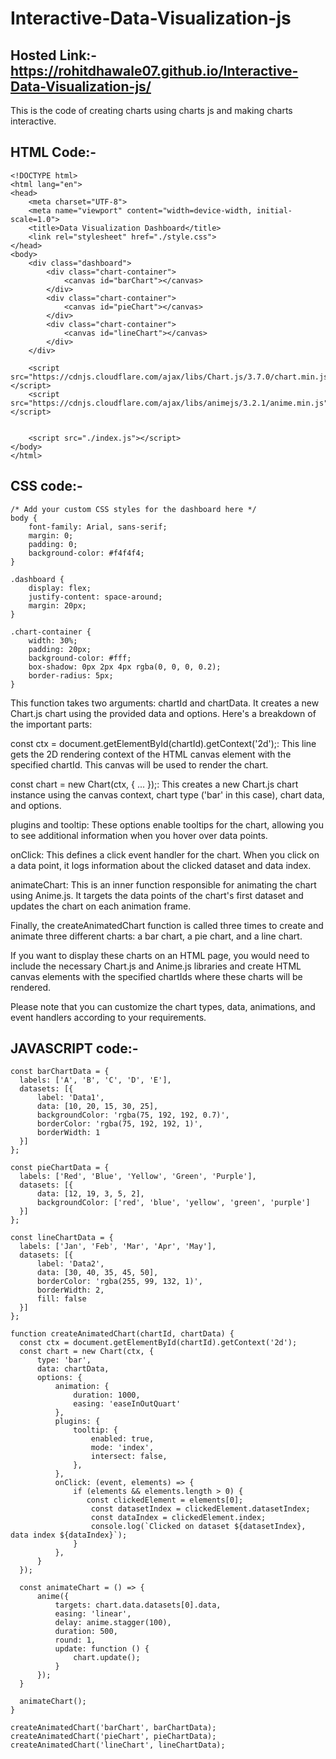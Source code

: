 # Interactive-Data-Visualization-js
## Hosted Link:- https://rohitdhawale07.github.io/Interactive-Data-Visualization-js/
This is the code of creating charts using charts js and making charts interactive.
## HTML Code:-
```
<!DOCTYPE html>
<html lang="en">
<head>
    <meta charset="UTF-8">
    <meta name="viewport" content="width=device-width, initial-scale=1.0">
    <title>Data Visualization Dashboard</title>
    <link rel="stylesheet" href="./style.css">
</head>
<body>
    <div class="dashboard">
        <div class="chart-container">
            <canvas id="barChart"></canvas>
        </div>
        <div class="chart-container">
            <canvas id="pieChart"></canvas>
        </div>
        <div class="chart-container">
            <canvas id="lineChart"></canvas>
        </div>
    </div>    

    <script src="https://cdnjs.cloudflare.com/ajax/libs/Chart.js/3.7.0/chart.min.js"></script>
    <script src="https://cdnjs.cloudflare.com/ajax/libs/animejs/3.2.1/anime.min.js"></script>
    

    <script src="./index.js"></script>
</body>
</html>
```
## CSS  code:-
```
/* Add your custom CSS styles for the dashboard here */
body {
    font-family: Arial, sans-serif;
    margin: 0;
    padding: 0;
    background-color: #f4f4f4;
}

.dashboard {
    display: flex;
    justify-content: space-around;
    margin: 20px;
}

.chart-container {
    width: 30%;
    padding: 20px;
    background-color: #fff;
    box-shadow: 0px 2px 4px rgba(0, 0, 0, 0.2);
    border-radius: 5px;
}
```
This function takes two arguments: chartId and chartData. It creates a new Chart.js chart using 
the provided data and options. Here's a breakdown of the important parts:

const ctx = document.getElementById(chartId).getContext('2d');: This line gets the 2D rendering 
context of the HTML canvas element with the specified chartId. This canvas will be used to render the chart.

const chart = new Chart(ctx, { ... });: This creates a new Chart.js chart instance using the canvas context, chart type ('bar' in this case), chart data, and options.

plugins and tooltip: These options enable tooltips for the chart, allowing you to see additional information when you hover over data points.

onClick: This defines a click event handler for the chart. When you click on a data point, it logs information about the clicked dataset and data index.

animateChart: This is an inner function responsible for animating the chart using Anime.js. It targets the data points of the chart's first dataset and updates the chart on each animation frame.

Finally, the createAnimatedChart function is called three times to create and animate three different charts: a bar chart, a pie chart, and a line chart.

If you want to display these charts on an HTML page, you would need to include the necessary Chart.js and Anime.js libraries and create HTML canvas elements with the specified chartIds where these charts will be rendered.

Please note that you can customize the chart types, data, animations, and event handlers according to your requirements.

##  JAVASCRIPT code:-
```
const barChartData = {
  labels: ['A', 'B', 'C', 'D', 'E'],
  datasets: [{
      label: 'Data1',
      data: [10, 20, 15, 30, 25],
      backgroundColor: 'rgba(75, 192, 192, 0.7)',
      borderColor: 'rgba(75, 192, 192, 1)',
      borderWidth: 1
  }]
};

const pieChartData = {
  labels: ['Red', 'Blue', 'Yellow', 'Green', 'Purple'],
  datasets: [{
      data: [12, 19, 3, 5, 2],
      backgroundColor: ['red', 'blue', 'yellow', 'green', 'purple']
  }]
};

const lineChartData = {
  labels: ['Jan', 'Feb', 'Mar', 'Apr', 'May'],
  datasets: [{
      label: 'Data2',
      data: [30, 40, 35, 45, 50],
      borderColor: 'rgba(255, 99, 132, 1)',
      borderWidth: 2,
      fill: false
  }]
};

function createAnimatedChart(chartId, chartData) {
  const ctx = document.getElementById(chartId).getContext('2d');
  const chart = new Chart(ctx, {
      type: 'bar', 
      data: chartData,
      options: {
          animation: {
              duration: 1000, 
              easing: 'easeInOutQuart' 
          },
          plugins: {
              tooltip: {
                  enabled: true, 
                  mode: 'index', 
                  intersect: false,
              },
          },
          onClick: (event, elements) => {
              if (elements && elements.length > 0) {
                 const clickedElement = elements[0];
                  const datasetIndex = clickedElement.datasetIndex;
                  const dataIndex = clickedElement.index;
                  console.log(`Clicked on dataset ${datasetIndex}, data index ${dataIndex}`);
              }
          },
      }
  });

  const animateChart = () => {
      anime({
          targets: chart.data.datasets[0].data,
          easing: 'linear',
          delay: anime.stagger(100), 
          duration: 500, 
          round: 1, 
          update: function () {
              chart.update();
          }
      });
  }

  animateChart();
}

createAnimatedChart('barChart', barChartData);
createAnimatedChart('pieChart', pieChartData);
createAnimatedChart('lineChart', lineChartData);
```
